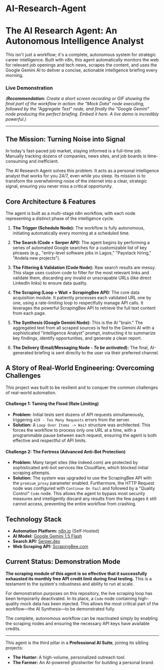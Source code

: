 # AI-Research-Agent
# The AI Research Agent: An Autonomous Intelligence Analyst

This isn't just a workflow; it's a complete, autonomous system for strategic career intelligence. Built with n8n, this agent automatically monitors the web for relevant job openings and tech news, scrapes the content, and uses the Google Gemini AI to deliver a concise, actionable intelligence briefing every morning.

### Live Demonstration

*(**Recommendation:** Create a short screen recording or GIF showing the final part of the workflow in action: the "Mock Data" node executing, followed by the "Aggregate Text" node, and finally the "Google Gemini" node producing the perfect briefing. Embed it here. A live demo is incredibly powerful.)*

---

## The Mission: Turning Noise into Signal

In today's fast-paced job market, staying informed is a full-time job. Manually tracking dozens of companies, news sites, and job boards is time-consuming and inefficient.

The AI Research Agent solves this problem. It acts as a personal intelligence analyst that works for you 24/7, even while you sleep. Its mission is to transform the overwhelming noise of the internet into a clear, strategic signal, ensuring you never miss a critical opportunity.

## Core Architecture & Features

The agent is built as a multi-stage n8n workflow, with each node representing a distinct phase of the intelligence cycle.

1.  **The Trigger (Schedule Node):** The workflow is fully autonomous, initiating automatically every morning at a scheduled time.

2.  **The Search (Code + Serper API):** The agent begins by performing a series of automated Google searches for a customizable list of key phrases (e.g., "entry-level software jobs in Lagos," "Paystack hiring," "Andela new projects").

3.  **The Filtering & Validation (Code Node):** Raw search results are messy. This stage uses custom code to filter for the most relevant links and validate them, discarding any invalid or unscrapable URLs (like direct LinkedIn links) to ensure data quality.

4.  **The Scraping (Loop + Wait + ScrapingBee API):** The core data acquisition module. It patiently processes each validated URL one by one, using a rate-limiting loop to respectfully manage API calls. It leverages the powerful ScrapingBee API to retrieve the full text content from each page.

5.  **The Synthesis (Google Gemini Node):** This is the AI "brain." The aggregated text from all scraped sources is fed to the Gemini AI with a sophisticated "Intelligence Analyst" prompt, instructing it to summarize key findings, identify opportunities, and generate a clean report.

6.  **The Delivery (Email/Messaging Node - *To be activated*):** The final, AI-generated briefing is sent directly to the user via their preferred channel.

## A Story of Real-World Engineering: Overcoming Challenges

This project was built to be resilient and to conquer the common challenges of real-world automation.

#### Challenge 1: Taming the Flood (Rate Limiting)
*   **Problem:** Initial tests sent dozens of API requests simultaneously, triggering `429 - Too Many Requests` errors from the server.
*   **Solution:** A `Loop Over Items -> Wait` structure was architected. This forces the workflow to process only one URL at a time, with a programmable pause between each request, ensuring the agent is both effective and respectful of API limits.

#### Challenge 2: The Fortress (Advanced Anti-Bot Protection)
*   **Problem:** Many target sites (like Indeed.com) are protected by sophisticated anti-bot services like Cloudflare, which blocked initial scraping attempts.
*   **Solution:** The system was upgraded to use the ScrapingBee API with the `premium_proxy` parameter enabled. Furthermore, the HTTP Request node was configured with `Continue On Fail` and followed by a "Quality Control" `Code` node. This allows the agent to bypass most security measures and intelligently discard any results from the few pages it still cannot access, preventing the entire workflow from crashing.

## Technology Stack

*   **Automation Platform:** [n8n.io](https://n8n.io/) (Self-Hosted)
*   **AI Model:** [Google Gemini 1.5 Flash](https://deepmind.google/technologies/gemini/)
*   **Search API:** [Serper.dev](https://serper.dev/)
*   **Web Scraping API:** [ScrapingBee.com](https://www.scrapingbee.com/)

## Current Status: Demonstration Mode

**The scraping module of this agent is so effective that it successfully exhausted its monthly free API credit limit during final testing.** This is a testament to the system's robustness and ability to run at scale.

For demonstration purposes on this repository, the live scraping loop has been temporarily deactivated. In its place, a `Code` node containing high-quality mock data has been injected. This allows the most critical part of the workflow—the AI Synthesis—to be demonstrated fully.

The complete, autonomous workflow can be reactivated simply by enabling the scraping nodes and ensuring the necessary API keys have available credits.

---

This agent is the third pillar in a **Professional AI Suite**, joining its sibling projects:
*   **The Hunter:** A high-volume, personalized outreach tool.
*   **The Farmer:** An AI-powered ghostwriter for building a personal brand.
